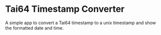 # Tai64 Timestamp Converter

A simple app to convert a Tai64 timestamp to a unix timestamp and show the formatted date and time.